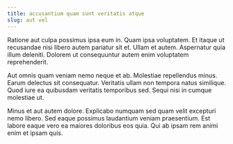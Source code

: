 ```yaml
---
title: accusantium quam sunt veritatis atque
slug: aut vel
---
```


Ratione aut culpa possimus ipsa eum in. Quam ipsa voluptatem. Et itaque ut recusandae nisi libero autem pariatur sit et. Ullam et autem. Aspernatur quia illum deleniti. Dolorem ut consequuntur autem enim voluptatem reprehenderit.

Aut omnis quam veniam nemo neque et ab. Molestiae repellendus minus. Earum delectus sit consequatur. Veritatis ullam non tempora natus similique. Quod iure ea quibusdam veritatis temporibus sed. Sequi nisi in cumque molestiae ut.

Minus et aut autem dolore. Explicabo numquam sed quam velit excepturi nemo libero. Sed eaque possimus laudantium veniam praesentium. Est labore eaque vero ea maiores doloribus eos quia. Qui ab ipsam rem animi enim et ipsam quis.
